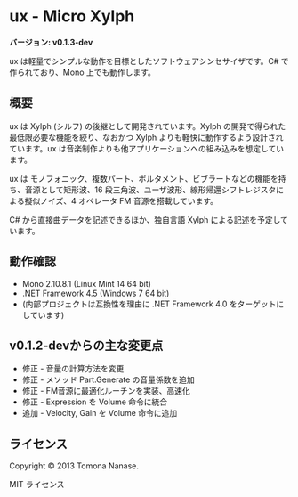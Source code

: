 # ux - Micro Xylph

**バージョン: v0.1.3-dev**

ux は軽量でシンプルな動作を目標としたソフトウェアシンセサイザです。C# で作られており、Mono 上でも動作します。


## 概要

ux は Xylph (シルフ) の後継として開発されています。Xylph の開発で得られた最低限必要な機能を絞り、なおかつ Xylph よりも軽快に動作するよう設計されています。ux は音楽制作よりも他アプリケーションへの組み込みを想定しています。

ux は モノフォニック、複数パート、ポルタメント、ビブラートなどの機能を持ち、音源として矩形波、16 段三角波、ユーザ波形、線形帰還シフトレジスタによる擬似ノイズ、4 オペレータ FM 音源を搭載しています。

C# から直接曲データを記述できるほか、独自言語 Xylph による記述を予定しています。


## 動作確認
* Mono 2.10.8.1 (Linux Mint 14 64 bit)
* .NET Framework 4.5 (Windows 7 64 bit)
* (内部プロジェクトは互換性を理由に .NET Framework 4.0 をターゲットにしています)


## v0.1.2-devからの主な変更点

* 修正 - 音量の計算方法を変更
* 修正 - メソッド Part.Generate の音量係数を追加
* 修正 - FM音源に最適化ルーチンを実装、高速化
* 修正 - Expression を Volume 命令に統合
* 追加 - Velocity, Gain を Volume 命令に追加

## ライセンス
Copyright &copy; 2013 Tomona Nanase.

MIT ライセンス
